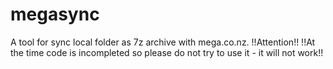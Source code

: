# megasync
A tool for sync local folder as 7z archive with mega.co.nz.
!!Attention!!
!!At the time code is incompleted so please do not try to use it - it will not work!!
